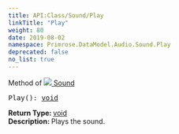 ```yaml
---
title: API:Class/Sound/Play
linkTitle: "Play"
weight: 80
date: 2019-08-02
namespace: Primrose.DataModel.Audio.Sound.Play
deprecated: false
no_list: true
---
```

Method of <a href="/docs/api-reference/Class/Sound"><img src="/icons/silk/sound.png"/>&nbsp;Sound</a>
<pre class="method-declaration">
Play(): <a class="type" href="/docs/api-reference/System/void">void</a></pre>
<b>Return Type: </b>
<a class="type" href="/docs/api-reference/System/void">void</a>
<br/>
<b>Description: </b>
Plays the sound.

